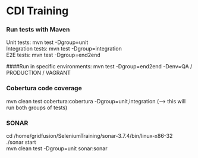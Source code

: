 # CDI Training 

### Run tests with Maven
Unit tests: mvn test -Dgroup=unit</br>
Integration tests: mvn test -Dgroup=integration </br>
E2E tests: mvn test -Dgroup=end2end </br>

####Run in specific environments: 
mvn test -Dgroup=end2end -Denv=QA / PRODUCTION / VAGRANT

### Cobertura code coverage
mvn clean test cobertura:cobertura -Dgroup=unit,integration (--> this will run both groups of tests)

### SONAR
cd /home/gridfusion/SeleniumTraining/sonar-3.7.4/bin/linux-x86-32 </br>
./sonar start </br>
mvn clean test -Dgroup=unit sonar:sonar </br>



